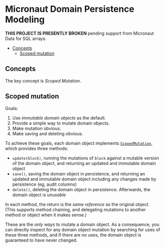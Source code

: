 # Micronaut Domain Persistence Modeling

**THIS PROJECT IS PRESENTLY BROKEN** pending support from Micronaut Data for
SQL arrays.

* [Concepts](#concepts)
  * [Scoped mutation](#scoped-mutation)

## Concepts

The key concept is _Scoped Mutation_.

## Scoped mutation

Goals:

1. Use _immutable domain objects_ as the default.
2. Provide a simple way to mutate domain objects.
3. Make mutation obvious.
4. Make saving and deleting obvious.

To achieve these goals, each domain object implements
[`ScopedMutation`](src/main/kotlin/x/domainpersistencemodeling/ScopedMutation.kt),
which provides three methods:

* `update(block)`, running the mutations of `block` against a mutable version
  of the domain object, and returning an updated and immutable domain object
* `save()`, saving the domain object in persistence, and returning an updated
  and immutable domain object including any changes made by persistence (eg,
  audit columns)
* `delete()`, deleting the domain object in persistence.  Afterwards, the
  domain object is _unusable_

In each method, the return is the _same reference_ as the original object.
(This supports method chaining, and delegating mutations to another method or
object when it makes sense.)
  
These are the _only ways_ to mutate a domain object.  As a consequence, you
can directly inspect for any domain object mutation by searching for uses of
these three methods, and if there are no uses, the domain object is guaranteed
to have never changed.
